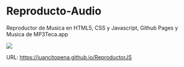 # Reproducto-Audio
Reproductor de Musica en HTML5, CSS y Javascript, Github Pages y Musica de MP3Teca.app

![ ](images/ReproductorMusic.png)

URL: https://juancitopena.github.io/ReproductorJS
